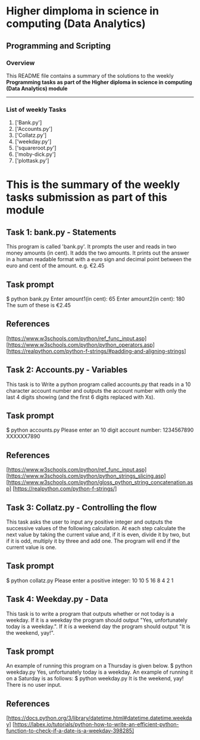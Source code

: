 # Higher dimploma in science in computing (Data Analytics)
## Programming and Scripting

### Overview
This README file contains a summary of the 
solutions to the weekly **Programming tasks as part of the Higher diploma in science in computing (Data Analytics) module**

---

### List of weekly Tasks
1. ['Bank.py']
2. ['Accounts.py']
3. ['Collatz.py']
4. ['weekday.py']
5. ['squareroot.py']
6. ['moby-dick.py']
7. ['plottask.py']


# This is the summary of the weekly tasks submission as part of this module

## Task 1: bank.py - Statements 
This program is called 'bank.py'. It prompts the user and reads in two money amounts (in cent). It adds the two amounts. It prints out the answer in a human readable format with a euro sign and decimal point between the euro and cent of the amount. e.g. €2.45
## Task prompt
$ python bank.py
Enter amount1(in cent): 65
Enter amount2(in cent): 180
The sum of these is €2.45
## References
[https://www.w3schools.com/python/ref_func_input.asp]
[https://www.w3schools.com/python/python_operators.asp]
[https://realpython.com/python-f-strings/#padding-and-aligning-strings]


## Task 2: Accounts.py - Variables
This task is to Write a python program called accounts.py that reads in a 10 character account number and outputs the account number with only the last 4 digits showing (and the first 6 digits replaced with Xs).
## Task prompt
$ python accounts.py
Please enter an 10 digit account number: 1234567890
XXXXXX7890

## References
[https://www.w3schools.com/python/ref_func_input.asp]
[https://www.w3schools.com/python/python_strings_slicing.asp]
[https://www.w3schools.com/python/gloss_python_string_concatenation.asp]
[https://realpython.com/python-f-strings/]

## Task 3: Collatz.py - Controlling the flow
This task asks the user to input any positive integer and outputs the successive values of the following calculation.
At each step calculate the next value by taking the current value and, if it is even, divide it by two, but if it is odd, multiply it by three and add one.
The program will end if the current value is one.
## Task prompt
$ python collatz.py
Please enter a positive integer: 10
10 5 16 8 4 2 1

## Task 4: Weekday.py - Data
This task is to write a program that outputs whether or not today is a weekday. If it is a weekday the program should output "Yes, unfortunately today is a weekday.". If it is a weekend day the program should output "It is the weekend, yay!".

## Task prompt
An example of running this program on a Thursday is given below.
$ python weekday.py
Yes, unfortunately today is a weekday.
An example of running it on a Saturday is as follows:
$ python weekday.py
It is the weekend, yay!
There is no user input.

## References
[https://docs.python.org/3/library/datetime.html#datetime.datetime.weekday]
[https://labex.io/tutorials/python-how-to-write-an-efficient-python-function-to-check-if-a-date-is-a-weekday-398285]



